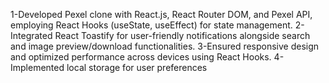 1-Developed Pexel clone with React.js, React Router DOM, and Pexel API, employing React Hooks (useState, useEffect) for state management.
2-Integrated React Toastify for user-friendly notifications alongside search and image preview/download functionalities.
3-Ensured responsive design and optimized performance across devices using React Hooks.
4-Implemented local storage for user preferences

